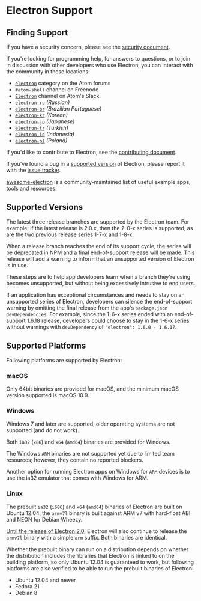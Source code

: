 # Electron Support

## Finding Support

If you have a security concern,
please see the [security document](../../SECURITY.md).

If you're looking for programming help,
for answers to questions,
or to join in discussion with other developers who use Electron,
you can interact with the community in these locations:
- [`electron`](https://discuss.atom.io/c/electron) category on the Atom
forums
- `#atom-shell` channel on Freenode
- [`Electron`](https://atom-slack.herokuapp.com) channel on Atom's Slack
- [`electron-ru`](https://telegram.me/electron_ru) *(Russian)*
- [`electron-br`](https://electron-br.slack.com) *(Brazilian Portuguese)*
- [`electron-kr`](https://electron-kr.github.io/electron-kr) *(Korean)*
- [`electron-jp`](https://electron-jp.slack.com) *(Japanese)*
- [`electron-tr`](https://electron-tr.herokuapp.com) *(Turkish)*
- [`electron-id`](https://electron-id.slack.com) *(Indonesia)*
- [`electron-pl`](https://electronpl.github.io) *(Poland)*

If you'd like to contribute to Electron,
see the [contributing document](../../CONTRIBUTING.md).

If you've found a bug in a [supported version](#supported-versions) of Electron,
please report it with the [issue tracker](../development/issues.md).

[awesome-electron](https://github.com/sindresorhus/awesome-electron)
is a community-maintained list of useful example apps,
tools and resources.

## Supported Versions

The latest three release branches are supported by the Electron team.
For example, if the latest release is 2.0.x, then the 2-0-x series
is supported, as are the two previous release series 1-7-x and 1-8-x.

When a release branch reaches the end of its support cycle, the series
will be deprecated in NPM and a final end-of-support release will be
made. This release will add a warning to inform that an unsupported
version of Electron is in use.

These steps are to help app developers learn when a branch they're
using becomes unsupported, but without being excessively intrusive
to end users.

If an application has exceptional circumstances and needs to stay
on an unsupported series of Electron, developers can silence the
end-of-support warning by omitting the final release from the app's
`package.json` `devDependencies`. For example, since the 1-6-x series
ended with an end-of-support 1.6.18 release, developers could choose
to stay in the 1-6-x series without warnings with `devDependency` of
`"electron": 1.6.0 - 1.6.17`.

## Supported Platforms

Following platforms are supported by Electron:

### macOS

Only 64bit binaries are provided for macOS, and the minimum macOS version
supported is macOS 10.9.

### Windows

Windows 7 and later are supported, older operating systems are not supported
(and do not work).

Both `ia32` (`x86`) and `x64` (`amd64`) binaries are provided for Windows.

The Windows `ARM` binaries are not supported yet due to limited team
resources; however, they contain no reported blockers.

Another option for running Electron apps on Windows for `ARM` devices is
to use the ia32 emulator that comes with Windows for ARM.

### Linux

The prebuilt `ia32` (`i686`) and `x64` (`amd64`) binaries of Electron are built on
Ubuntu 12.04, the `armv7l` binary is built against ARM v7 with hard-float ABI and
NEON for Debian Wheezy.

[Until the release of Electron 2.0][arm-breaking-change], Electron will also
continue to release the `armv7l` binary with a simple `arm` suffix. Both binaries 
are identical.

Whether the prebuilt binary can run on a distribution depends on whether the
distribution includes the libraries that Electron is linked to on the building
platform, so only Ubuntu 12.04 is guaranteed to work, but following platforms
are also verified to be able to run the prebuilt binaries of Electron:

* Ubuntu 12.04 and newer
* Fedora 21
* Debian 8

[arm-breaking-change]: https://github.com/electron/electron/blob/master/docs/tutorial/planned-breaking-changes.md#duplicate-arm-assets

